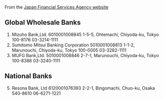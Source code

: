 From the [Japan Financial Services Agency website](https://www.fsa.go.jp/en/regulated/licensed/index.html)
## Global Wholesale Banks
1. Mizuho Bank,Ltd.	6010001008845 	1-5-5, Ohtemachi, Chiyoda-ku, Tokyo 100-8176	03-3214-1111
2. Sumitomo Mitsui Banking Corporation	5010001008813 	1-1-2, Marunouchi, Chiyoda-ku, Tokyo 100-0005	03-3282-1111
3. MUFG Bank,Ltd.	5010001008846 	2-7-1, Marunouchi, Chiyoda-ku, Tokyo 100-8388	03-3240-1111

## National Banks
5. Resona Bank, Ltd	6120001076393 	2-2-1, Bingomachi, Chuo-ku, Osaka  540-8610     	06-6271-1221


